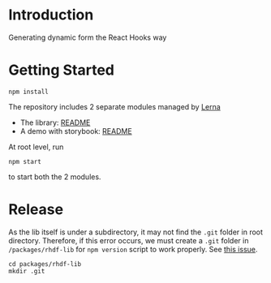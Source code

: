 # Introduction

Generating dynamic form the React Hooks way

# Getting Started

```shell
npm install
```

The repository includes 2 separate modules managed by [Lerna](https://lernajs.io/)

- The library: [README](/packages/rhdf-lib/README.md)
- A demo with storybook: [README](/packages/rhdf-demo/README.md)

At root level, run

```shell
npm start
```

to start both the 2 modules.

# Release

As the lib itself is under a subdirectory, it may not find the `.git` folder in root directory. Therefore, if this error occurs, we must create a `.git` folder in `/packages/rhdf-lib` for `npm version` script to work properly. See [this issue](https://github.com/npm/npm/issues/9111).

```shell
cd packages/rhdf-lib
mkdir .git
```
